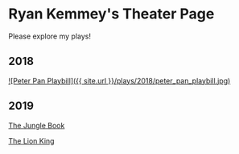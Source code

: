 # Ryan Kemmey's Theater Page

Please explore my plays!

## 2018

[![Peter Pan Playbill]({{ site.url }}/plays/2018/peter_pan_playbill.jpg)](plays/2018/peter_pan.md)

## 2019

[The Jungle Book](plays/2019/the_jungle_book.md)

[The Lion King](plays/2019/the_lion_king.md)

